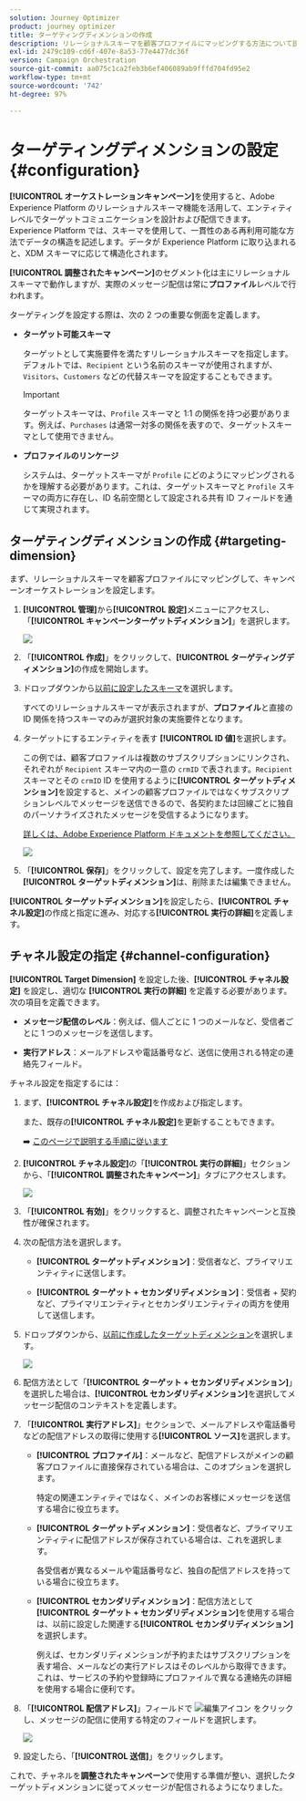```yaml
---
solution: Journey Optimizer
product: journey optimizer
title: ターゲティングディメンションの作成
description: リレーショナルスキーマを顧客プロファイルにマッピングする方法について説明します。
exl-id: 2479c109-cd6f-407e-8a53-77e4477dc36f
version: Campaign Orchestration
source-git-commit: aa075c1ca2feb3b6ef406089ab9fffd704fd95e2
workflow-type: tm+mt
source-wordcount: '742'
ht-degree: 97%

---
```



# ターゲティングディメンションの設定 {#configuration}

**[!UICONTROL オーケストレーションキャンペーン]**&#x200B;を使用すると、Adobe Experience Platform のリレーショナルスキーマ機能を活用して、エンティティレベルでターゲットコミュニケーションを設計および配信できます。Experience Platform では、スキーマを使用して、一貫性のある再利用可能な方法でデータの構造を記述します。データが Experience Platform に取り込まれると、XDM スキーマに応じて構造化されます。

**[!UICONTROL 調整されたキャンペーン]**&#x200B;のセグメント化は主にリレーショナルスキーマで動作しますが、実際のメッセージ配信は常に&#x200B;**プロファイル**&#x200B;レベルで行われます。

ターゲティングを設定する際は、次の 2 つの重要な側面を定義します。

* **ターゲット可能スキーマ**

  ターゲットとして実施要件を満たすリレーショナルスキーマを指定します。デフォルトでは、`Recipient` という名前のスキーマが使用されますが、`Visitors`、`Customers` などの代替スキーマを設定することもできます。

  >[!IMPORTANT]
  >
  > ターゲットスキーマは、`Profile` スキーマと 1:1 の関係を持つ必要があります。例えば、`Purchases` は通常一対多の関係を表すので、ターゲットスキーマとして使用できません。

* **プロファイルのリンケージ**

  システムは、ターゲットスキーマが `Profile` にどのようにマッピングされるかを理解する必要があります。これは、ターゲットスキーマと `Profile` スキーマの両方に存在し、ID 名前空間として設定される共有 ID フィールドを通じて実現されます。

## ターゲティングディメンションの作成 {#targeting-dimension}

まず、リレーショナルスキーマを顧客プロファイルにマッピングして、キャンペーンオーケストレーションを設定します。

1. **[!UICONTROL 管理]**&#x200B;から&#x200B;**[!UICONTROL 設定]**&#x200B;メニューにアクセスし、「**[!UICONTROL キャンペーンターゲットディメンション]**」を選択します。

   ![](assets/target-dimension-1.png)

1. 「**[!UICONTROL 作成]**」をクリックして、**[!UICONTROL ターゲティングディメンション]**&#x200B;の作成を開始します。

1. ドロップダウンから[以前に設定したスキーマ](gs-schemas.md)を選択します。

   すべてのリレーショナルスキーマが表示されますが、**プロファイル**&#x200B;と直接の ID 関係を持つスキーマのみが選択対象の実施要件となります。

1. ターゲットにするエンティティを表す **[!UICONTROL ID 値]**&#x200B;を選択します。

   この例では、顧客プロファイルは複数のサブスクリプションにリンクされ、それぞれが `Recipient` スキーマ内の一意の `crmID` で表されます。`Recipient` スキーマとその `crmID` ID を使用するように&#x200B;**[!UICONTROL ターゲットディメンション]**&#x200B;を設定すると、メインの顧客プロファイルではなくサブスクリプションレベルでメッセージを送信できるので、各契約または回線ごとに独自のパーソナライズされたメッセージを受信するようになります。

   [詳しくは、Adobe Experience Platform ドキュメントを参照してください。](https://experienceleague.adobe.com/ja/docs/experience-platform/xdm/schema/composition#identity)

   ![](assets/target-dimension-2.png)

1. 「**[!UICONTROL 保存]**」をクリックして、設定を完了します。一度作成した&#x200B;**[!UICONTROL ターゲットディメンション]**&#x200B;は、削除または編集できません。

**[!UICONTROL ターゲットディメンション]**&#x200B;を設定したら、**[!UICONTROL チャネル設定]**&#x200B;の作成と指定に進み、対応する&#x200B;**[!UICONTROL 実行の詳細]**&#x200B;を定義します。

## チャネル設定の指定 {#channel-configuration}

**[!UICONTROL Target Dimension]** を設定した後、**[!UICONTROL チャネル設定]** を設定し、適切な **[!UICONTROL 実行の詳細]** を定義する必要があります。 次の項目を定義できます。

* **メッセージ配信のレベル**：例えば、個人ごとに 1 つのメールなど、受信者ごとに 1 つのメッセージを送信します。

* **実行アドレス**：メールアドレスや電話番号など、送信に使用される特定の連絡先フィールド。

チャネル設定を指定するには：

1. まず、**[!UICONTROL チャネル設定]**&#x200B;を作成および指定します。

   また、既存の&#x200B;**[!UICONTROL チャネル設定]**&#x200B;を更新することもできます。

   ➡️ [このページで説明する手順に従います](../email/surface-personalization.md)

1. **[!UICONTROL チャネル設定]**&#x200B;の「**[!UICONTROL 実行の詳細]**」セクションから、「**[!UICONTROL 調整されたキャンペーン]**」タブにアクセスします。

   ![](assets/target-dimension-3.png)

1. 「**[!UICONTROL 有効]**」をクリックすると、調整されたキャンペーンと互換性が確保されます。

1. 次の配信方法を選択します。

   * **[!UICONTROL ターゲットディメンション]**：受信者など、プライマリエンティティに送信します。

   * **[!UICONTROL ターゲット + セカンダリディメンション]**：受信者 + 契約など、プライマリエンティティとセカンダリエンティティの両方を使用して送信します。

1. ドロップダウンから、[以前に作成したターゲットディメンション](#targeting-dimension)を選択します。

   ![](assets/target-dimension-4.png)

1. 配信方法として「**[!UICONTROL ターゲット + セカンダリディメンション]**」を選択した場合は、**[!UICONTROL セカンダリディメンション]**&#x200B;を選択してメッセージ配信のコンテキストを定義します。

1. 「**[!UICONTROL 実行アドレス]**」セクションで、メールアドレスや電話番号などの配信アドレスの取得に使用する&#x200B;**[!UICONTROL ソース]**&#x200B;を選択します。

   * **[!UICONTROL プロファイル]**：メールなど、配信アドレスがメインの顧客プロファイルに直接保存されている場合は、このオプションを選択します。

     特定の関連エンティティではなく、メインのお客様にメッセージを送信する場合に役立ちます。

   * **[!UICONTROL ターゲットディメンション]**：受信者など、プライマリエンティティに配信アドレスが保存されている場合は、これを選択します。

     各受信者が異なるメールや電話番号など、独自の配信アドレスを持っている場合に役立ちます。

   * **[!UICONTROL セカンダリディメンション]**：配信方法として&#x200B;**[!UICONTROL ターゲット + セカンダリディメンション]**&#x200B;を使用する場合は、以前に設定した関連する&#x200B;**[!UICONTROL セカンダリディメンション]**&#x200B;を選択します。

     例えば、セカンダリディメンションが予約またはサブスクリプションを表す場合、メールなどの実行アドレスはそのレベルから取得できます。これは、サービスの予約や登録時にプロファイルで異なる連絡先の詳細を使用する場合に便利です。

1. 「**[!UICONTROL 配信アドレス]**」フィールドで ![編集アイコン](assets/do-not-localize/edit.svg) をクリックし、メッセージの配信に使用する特定のフィールドを選択します。

   ![](assets/target-dimension-4.png)

1. 設定したら、「**[!UICONTROL 送信]**」をクリックします。

これで、チャネルを&#x200B;**調整されたキャンペーン**&#x200B;で使用する準備が整い、選択したターゲットディメンションに従ってメッセージが配信されるようになりました。
